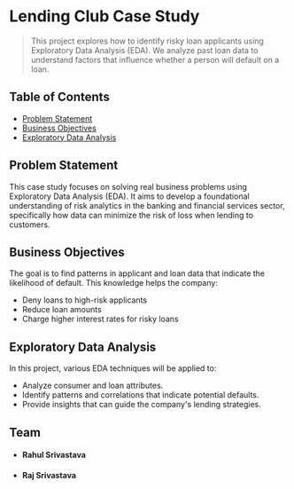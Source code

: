 
# Lending Club Case Study
> This project explores how to identify risky loan applicants using Exploratory Data Analysis (EDA). We analyze past loan data to understand factors that influence whether a person will default on a loan.


## Table of Contents
* [Problem Statement](#problem-statement)
* [Business Objectives](#business-objectives)
* [Exploratory Data Analysis](#exploratory-data-analysis)

## Problem Statement
This case study focuses on solving real business problems using Exploratory Data Analysis (EDA). It aims to develop a foundational understanding of risk analytics in the banking and financial services sector, specifically how data can minimize the risk of loss when lending to customers.

## Business Objectives
The goal is to find patterns in applicant and loan data that indicate the likelihood of default. This knowledge helps the company:
- Deny loans to high-risk applicants
- Reduce loan amounts
- Charge higher interest rates for risky loans

## Exploratory Data Analysis

In this project, various EDA techniques will be applied to:

- Analyze consumer and loan attributes.
- Identify patterns and correlations that indicate potential defaults.
- Provide insights that can guide the company's lending strategies.



## Team
- #### Rahul Srivastava
- #### Raj Srivastava
